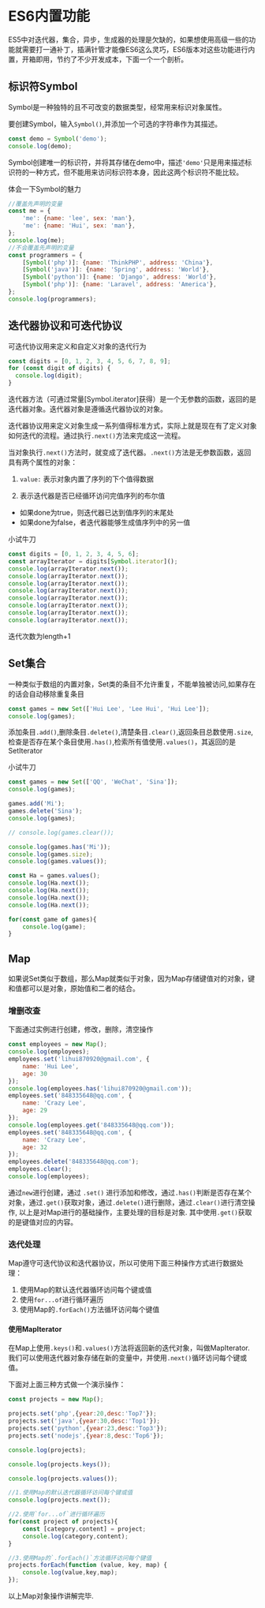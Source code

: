 # ES6内置功能

ES5中对迭代器，集合，异步，生成器的处理是欠缺的，如果想使用高级一些的功能就需要打一通补丁，插满针管才能像ES6这么灵巧，ES6版本对这些功能进行内置，开箱即用，节约了不少开发成本，下面一个一个剖析。

## 标识符Symbol

Symbol是一种独特的且不可改变的数据类型，经常用来标识对象属性。

要创建Symbol，输入`Symbol()`,并添加一个可选的字符串作为其描述。

```js
const demo = Symbol('demo');
console.log(demo);
```
Symbol创建唯一的标识符，并将其存储在demo中，描述`'demo'`只是用来描述标识符的一种方式，但不能用来访问标识符本身，因此这两个标识符不能比较。

体会一下Symbol的魅力

```js
//覆盖先声明的变量
const me = {
    'me': {name: 'lee', sex: 'man'},
    'me': {name: 'Hui', sex: 'man'},
};
console.log(me);
//不会覆盖先声明的变量
const programmers = {
    [Symbol('php')]: {name: 'ThinkPHP', address: 'China'},
    [Symbol('java')]: {name: 'Spring', address: 'World'},
    [Symbol('python')]: {name: 'Django', address: 'World'},
    [Symbol('php')]: {name: 'Laravel', address: 'America'},
};
console.log(programmers);
```

## 迭代器协议和可迭代协议

可迭代协议用来定义和自定义对象的迭代行为

```js
const digits = [0, 1, 2, 3, 4, 5, 6, 7, 8, 9];
for (const digit of digits) {
  console.log(digit);
}
```

迭代器方法（可通过常量[Symbol.iterator]获得）是一个无参数的函数，返回的是迭代器对象。迭代器对象是遵循迭代器协议的对象。

迭代器协议用来定义对象生成一系列值得标准方式，实际上就是现在有了定义对象如何迭代的流程。通过执行`.next()`方法来完成这一流程。

当对象执行`.next()`方法时，就变成了迭代器。`.next()`方法是无参数函数，返回具有两个属性的对象：

1. `value:` 表示对象内置了序列的下个值得数据

2. 表示迭代器是否已经循环访问完值序列的布尔值

* 如果done为true，则迭代器已达到值序列的末尾处
* 如果done为false，者迭代器能够生成值序列中的另一值

小试牛刀


```js
const digits = [0, 1, 2, 3, 4, 5, 6];
const arrayIterator = digits[Symbol.iterator]();
console.log(arrayIterator.next());
console.log(arrayIterator.next());
console.log(arrayIterator.next());
console.log(arrayIterator.next());
console.log(arrayIterator.next());
console.log(arrayIterator.next());
console.log(arrayIterator.next());
console.log(arrayIterator.next());
```

迭代次数为length+1

## Set集合

一种类似于数组的内置对象，Set类的条目不允许重复，不能单独被访问,如果存在的话会自动移除重复条目

```js
const games = new Set(['Hui Lee', 'Lee Hui', 'Hui Lee']);
console.log(games);
```

添加条目`.add()`,删除条目`.delete()`,清楚条目`.clear()`,返回条目总数使用`.size`,检查是否存在某个条目使用`.has()`,检索所有值使用`.values()`，其返回的是SetIterator

小试牛刀

```js
const games = new Set(['QQ', 'WeChat', 'Sina']);
console.log(games);

games.add('Mi');
games.delete('Sina');
console.log(games);

// console.log(games.clear());

console.log(games.has('Mi'));
console.log(games.size);
console.log(games.values());

const Ha = games.values();
console.log(Ha.next());
console.log(Ha.next());
console.log(Ha.next());
console.log(Ha.next());

for(const game of games){
    console.log(game);
}
```

## Map

如果说Set类似于数组，那么Map就类似于对象，因为Map存储键值对的对象，键和值都可以是对象，原始值和二者的结合。

### 增删改查

下面通过实例进行创建，修改，删除，清空操作

```js
const employees = new Map();
console.log(employees);
employees.set('lihui870920@gmail.com', {
    name: 'Hui Lee',
    age: 30
});
console.log(employees.has('lihui870920@gmail.com'));
employees.set('848335648@qq.com', {
    name: 'Crazy Lee',
    age: 29
});
console.log(employees.get('848335648@qq.com'));
employees.set('848335648@qq.com', {
    name: 'Crazy Lee',
    age: 32
});
employees.delete('848335648@qq.com');
employees.clear();
console.log(employees);
```

通过`new`进行创建，通过 `.set()` 进行添加和修改，通过`.has()`判断是否存在某个对象，通过`.get()`获取对象，通过`.delete()`进行删除，通过`.clear()`进行清空操作, 以上是对Map进行的基础操作，主要处理的目标是对象. 其中使用`.get()`获取的是键值对应的内容。

### 迭代处理

Map遵守可迭代协议和迭代器协议，所以可使用下面三种操作方式进行数据处理：

1. 使用Map的默认迭代器循环访问每个键或值
2. 使用`for...of`进行循环遍历
3. 使用Map的`.forEach()`方法循环访问每个键值

#### 使用MapIterator

在Map上使用`.keys()`和`.values()`方法将返回新的迭代对象，叫做MapIterator. 我们可以使用迭代器对象存储在新的变量中，并使用`.next()`循环访问每个键或值。

下面对上面三种方式做一个演示操作：

```js
const projects = new Map();

projects.set('php',{year:20,desc:'Top7'});
projects.set('java',{year:30,desc:'Top1'});
projects.set('python',{year:23,desc:'Top3'});
projects.set('nodejs',{year:8,desc:'Top6'});

console.log(projects);

console.log(projects.keys());

console.log(projects.values());

//1.使用Map的默认迭代器循环访问每个键或值
console.log(projects.next());

//2.使用`for...of`进行循环遍历
for(const project of projects){
    const [category,content] = project;
    console.log(category,content);
}

//3.使用Map的`.forEach()`方法循环访问每个键值
projects.forEach(function (value, key, map) {
    console.log(value,key,map);
});
```

以上Map对象操作讲解完毕.



